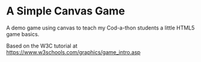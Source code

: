 A Simple Canvas Game
======================
A demo game using canvas to teach my Cod-a-thon students a little HTML5 game basics. 

Based on the W3C tutorial at https://www.w3schools.com/graphics/game_intro.asp
